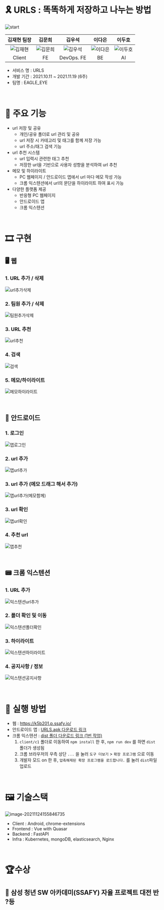 # 🎗 URLS : 똑똑하게 저장하고 나누는 방법

![start](README.assets/start.PNG)

|             김재현 팀장             |               김문희                |               김우석                |               이다은                |               이두호                |
| :---------------------------------: | :---------------------------------: | :---------------------------------: | :---------------------------------: | :---------------------------------: |
| ![김재현](README.assets/김재현.png) | ![김문희](README.assets/김문희.png) | ![김우석](README.assets/김우석.png) | ![이다은](README.assets/이다은.png) | ![이두호](README.assets/이두호.png) |
|               Client                |                 FE                  |             DevOps. FE              |                 BE                  |                 AI                  |

- 서비스 명 : URLS
- 개발 기간 : 2021.10.11 ~ 2021.11.19 (6주)
- 팀명 : EAGLE_EYE

<br/>

# 🎇 주요 기능

- url 저장 및 공유
  - 개인/공유 폴더로 url 관리 및 공유
  - url 저장 시 카테고리 및 태그를 함께 저장 가능
  - url 주소/태그 검색 기능
- url 추천 시스템
  - url 입력시 관련한 태그 추천
  - 저장한 url을 기반으로 사용자 성향을 분석하여 url 추천
- 메모 및 하이라이트
  - PC 웹페이지 / 안드로이드 앱에서 url 마다 메모 작성 가능
  - 크롬 익스텐션에서 url의 문단을 하이라이트 하여 표시 가능
- 다양한 플랫폼 제공
  - 반응형 PC 웹페이지
  - 안드로이드 앱
  - 크롬 익스텐션

<br/>

# 🎞 구현

## 🖥 웹

### 1. URL 추가 / 삭제 

![url추가삭제](README.assets/url추가삭제.gif)

### 2. 팀원 추가 / 삭제

![팀원추가삭제](README.assets/팀원추가삭제.gif)

### 3. URL 추천

![url추천](README.assets/url추천.gif)

### 4. 검색

![검색](README.assets/검색.gif)

### 5. 메모/하이라이트

![메모하이라이트](README.assets/메모하이라이트.gif)

<br/>

## 📱 안드로이드

### 1. 로그인

![앱로그인](README.assets/앱로그인.gif)

### 2. url 추가

![앱url추가](README.assets/앱url추가.gif)

### 3. url 추가 (메모 드래그 해서 추가)

![앱url추가(메모함께)](README.assets/앱url추가(메모함께).gif)

### 3. url 확인

![앱url확인](README.assets/앱url확인.gif)

### 4. 추천 url

![앱추천](README.assets/앱추천.gif)

<br/>

## 📟 크롬 익스텐션

### 1. URL 추가 

![익스텐션url추가](README.assets/익스텐션url추가.gif)

### 2. 폴더 확인 및 이동

![익스텐션폴더확인](README.assets/익스텐션폴더확인.gif)

### 3. 하이라이트

![익스텐션하이라이트](README.assets/익스텐션하이라이트.gif)

### 4. 공지사항 / 정보

![익스텐션공지사항](README.assets/익스텐션공지사항.gif)

<br/>

# 🎈 실행 방법

- 웹 : https://k5b201.p.ssafy.io/
- 안드로이드 앱 : [URLS.apk 다운로드 링크](https://drive.google.com/drive/u/0/folders/1pcDM9PidYHWJONheYCC1Df8-2tyzUG5j)
- 크롬 익스텐션 : [dist 폴더 다운로드 링크 (1번 작업)](https://drive.google.com/drive/u/0/folders/1pcDM9PidYHWJONheYCC1Df8-2tyzUG5j)
  1. `client/c1` 폴더로 이동하여 `npm install` 한 후, `npm run dev` 를 하면 `dist` 폴더가 생성됨
  2. 크롬 브라우저의 우측 상단 `...` 을 눌러 `도구 더보기` > `확장 프로그램` 으로 이동
  3. 개발자 모드 on 한 후, `압축해제된 확장 프로그램을 로드합니다.` 를 눌러 `dist`파일 업로드 

<br/>

# 🖼 기술스택

![image-20211124155846735](README.assets/image-20211124155846735.png)

- Client : Android, chrome-extensions
- Frontend : Vue with Quasar
- Backend : FastAPI
- Infra : Kubernetes, mongoDB, elasticsearch, Nginx

<br/>

# 🏆수상

## 🏅 삼성 청년 SW 아카데미(SSAFY) 자율 프로젝트 대전 반 ?등

